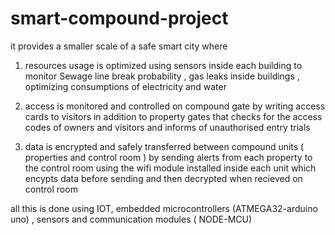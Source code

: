 # smart-compound-project
it provides a smaller scale of a safe smart city where
1. resources usage is optimized using sensors inside each building to monitor Sewage line break probability , gas leaks inside buildings ,
      optimizing consumptions of electricity and water
 
2. access is monitored and controlled on compound gate by writing access cards to visitors in addition to property gates that checks for the access codes of owners and visitors 
      and informs of unauthorised entry trials  
      
3. data is encrypted and safely transferred between compound units ( properties and control room ) by sending alerts from each property to the control room using
    the wifi module installed inside each unit which encypts data before sending and then decrypted when recieved on control room 
    
all this is done using IOT, embedded  microcontrollers (ATMEGA32-arduino uno) , sensors and communication modules ( NODE-MCU)
